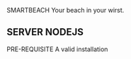 SMARTBEACH
Your beach in your wirst.

SERVER NODEJS
-------------

PRE-REQUISITE
A valid installation